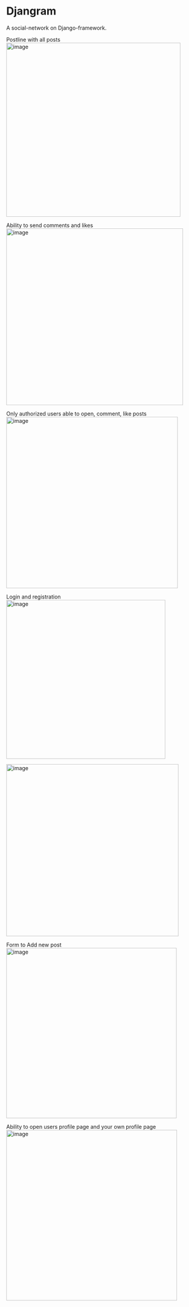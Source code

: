 # Djangram
A social-network on Django-framework.


Postline with all posts
<br>
<img width="461" alt="image" src="https://user-images.githubusercontent.com/64139934/188321074-304a3d5a-a5d5-47e0-b1d5-d2a32601b312.png">

Ability to send comments and likes
<br>
<img width="468" alt="image" src="https://user-images.githubusercontent.com/64139934/188321115-254dcff9-dd11-48c5-b932-6015f59c3b15.png">

Only authorized users able to open, comment, like posts
<br>
<img width="454" alt="image" src="https://user-images.githubusercontent.com/64139934/188321134-9dd18f0f-95f9-4550-bb37-1b0afc8fb4ea.png">

Login and registration
<br>
<img width="421" alt="image" src="https://user-images.githubusercontent.com/64139934/188321140-06ef46e3-2d29-4758-8ed7-6e0700e301e3.png">

<img width="456" alt="image" src="https://user-images.githubusercontent.com/64139934/188321146-70f0d50f-c910-4856-b95b-fae738887710.png">

Form to Add new post
<br>
<img width="451" alt="image" src="https://user-images.githubusercontent.com/64139934/188321156-c9ec787e-7613-47ee-b904-07142b1943e5.png">

Ability to open users profile page and your own profile page
<br>
<img width="452" alt="image" src="https://user-images.githubusercontent.com/64139934/188321174-ceca6c1f-2a57-475a-a7d5-1662a2181cc2.png">
